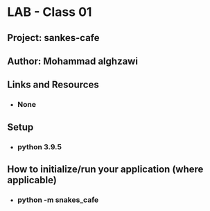# LAB - Class 01

## Project: sankes-cafe

## Author: Mohammad alghzawi

## Links and Resources
* ### None

## Setup
* ### python 3.9.5

## How to initialize/run your application (where applicable)

* ### python -m snakes_cafe


  